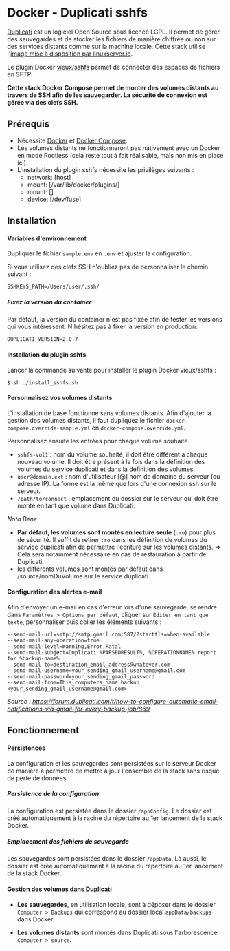 # Docker - Duplicati sshfs

[Duplicati](https://www.duplicati.com/) est un logiciel Open Source sous licence LGPL. Il permet de gérer des sauvegardes et de stocker les fichiers de manière chiffrée ou non sur des services distants comme sur la machine locale.
Cette stack utilise l'[image mise à disposition par linuxserver.io](https://hub.docker.com/r/linuxserver/duplicati).

Le plugin Docker [vieux/sshfs](vieux/sshfs) permet de connecter des espaces de fichiers en SFTP.

**Cette stack Docker Compose permet de monter des volumes distants au travers de SSH afin de les sauvegarder. La sécurité de connexion est gérée via des clefs SSH.**



## Prérequis

- Nécessite [Docker](https://www.docker.com) et [Docker Compose](https://docs.docker.com/compose/).
- Les volumes distants ne fonctionneront pas nativement avec un Docker en mode Rootless (cela reste tout à fait réalisable, mais non mis en place ici).
- L'installation du plugin sshfs nécessite les privilèges suivants :
  - network: [host]
  - mount: [/var/lib/docker/plugins/]
  - mount: []
  - device: [/dev/fuse]



## Installation

#### Variables d'environnement

Dupliquer le fichier ```sample.env``` en ```.env``` et ajuster la configuration.

Si vous utilisez des clefs SSH n'oubliez pas de personnaliser le chemin suivant :

```shell
SSHKEYS_PATH=/Users/user/.ssh/
```

##### Fixez la version du container

Par défaut, la version du container n'est pas fixée afin de tester les versions qui vous intéressent. N'hésitez pas à fixer la version en production.

```shell
DUPLICATI_VERSION=2.0.7
```

#### Installation du plugin sshfs

Lancer la commande suivante pour installer le plugin Docker vieux/sshfs :

```shell
$ sh ./install_sshfs.sh
```

#### Personnalisez vos volumes distants

L'installation de base fonctionne sans volumes distants. Afin d'ajouter la gestion des volumes distants, il faut dupliquez le fichier ```docker-compose.override-sample.yml``` en ```docker-compose.override.yml```.

Personnalisez ensuite les entrées pour chaque volume souhaité.

- ``sshfs-vol1`` : nom du volume souhaité, il doit être différent à chaque nouveau volume. Il doit être présent à la fois dans la définition des volumes du service duplicati et dans la définition des volumes.
- ``user@domain.ext`` : nom d'utilisateur [@] nom de domaine du serveur (ou adresse IP). La forme est la même que lors d'une connexion ssh sur le serveur.
- ``/path/to/connect`` : emplacement du dossier sur le serveur qui doit être monté en tant que volume dans Duplicati.

*Nota Bene*

- **Par défaut, les volumes sont montés en lecture seule** (``:ro``) pour plus de sécurité. Il suffit de retirer ``:ro`` dans les définition de volumes du service duplicati afin de permettre l'écriture sur les volumes distants.
  => Cela sera notamment nécessaire en cas de restauration à partir de Duplicati.
- les différents volumes sont montés par défaut dans /source/nomDuVolume sur le service duplicati.

#### Configuration des alertes e-mail

Afin d'envoyer un e-mail en cas d'erreur lors d'une sauvegarde, se rendre dans ``Paramètres > Options par défaut``, cliquer sur ``Éditer en tant que texte``, personnaliser puis coller les éléments suivants :

```shell
--send-mail-url=smtp://smtp.gmail.com:587/?starttls=when-available
--send-mail-any-operation=true
--send-mail-level=Warning,Error,Fatal
--send-mail-subject=Duplicati %PARSEDRESULT%, %OPERATIONNAME% report for %backup-name%
--send-mail-to=destination_email_address@whatever.com
--send-mail-username=your_sending_gmail_username@gmail.com
--send-mail-password=your_sending_gmail_password
--send-mail-from=This_computers_name backup <your_sending_gmail_username@gmail.com>
```

*Source : https://forum.duplicati.com/t/how-to-configure-automatic-email-notifications-via-gmail-for-every-backup-job/869*

## Fonctionnement

#### Persistences

La configuration et les sauvegardes sont persistées sur le serveur Docker de manière à permettre de mettre à jour l'ensemble de la stack sans risque de perte de données.

##### Persistence de la configuration

La configuration est persistée dans le dossier ``/appConfig``. Le dossier est créé automatiquement à la racine du répertoire au 1er lancement de la stack Docker.

##### Emplacement des fichiers de sauvegarde

Les sauvegardes sont persistées dans le dossier ``/appData``. Là aussi, le dossier est créé automatiquement à la racine du répertoire au 1er lancement de la stack Docker.

#### Gestion des volumes dans Duplicati

- **Les sauvegardes**, en utilisation locale, sont à déposer dans le dossier ``Computer > Backups`` qui correspond au dossier local ``appData/backups`` dans Docker.

- **Les volumes distants** sont montés dans Duplicati sous l'arborescence ``Computer > source``.